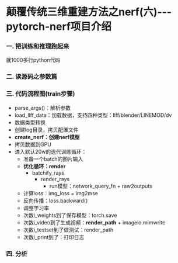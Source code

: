 # 颠覆传统三维重建方法之nerf(六)---pytorch-nerf项目介绍


### 一. 把训练和推理跑起来
就1000多行python代码

###  二. 读源码之参数篇

###  三. 代码流程图(train步骤)
- parse_args()：解析参数
- load_llff_data：加载数据，支持四种类型：llff/blender/LINEMOD/dv
- 数据类型转换
- 创建log目录，拷贝配置文件
- **create_nerf：创建nerf模型**
- 拷贝数据到GPU
- 进入默认20w的迭代训练循环：
    - 准备一个batch的图片输入
    - **优化循环：render**
        - batchify_rays
            - render_rays
                - run模型：network_query_fn + raw2outputs
    - 计算loss：img_loss = img2mse
    - 反向传播：loss.backward()
    - 调整学习率
    - 次数i_weights到了保存模型：torch.save
    - 次数i_video到了生成视频：**render_path** + imageio.mimwrite
    - 次数i_testset到了做测试：render_path
    - 次数i_print到了：打印日志
###  四. 分析 